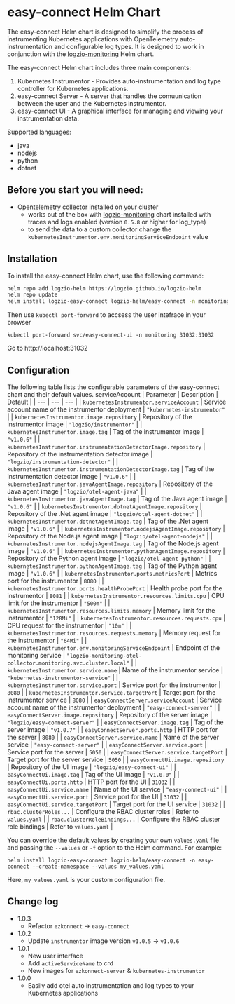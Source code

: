 easy-connect Helm Chart
====================

The easy-connect Helm chart is designed to simplify the process of instrumenting Kubernetes applications with OpenTelemetry auto-instrumentation and configurable log types. It is designed to work in conjunction with the [logzio-monitoring](https://github.com/logzio/logzio-helm/tree/master/charts/logzio-monitoring) Helm chart.

The easy-connect Helm chart includes three main components:

1.  Kubernetes Instrumentor - Provides auto-instrumentation and log type controller for Kubernetes applications.
2.  easy-connect Server - A server that handles the comuunication between the user and the Kubernetes instrumentor.
3.  easy-connect UI - A graphical interface for managing and viewing your instrumentation data.

Supported languages:
- java
- nodejs
- python
- dotnet

Before you start you will need:
------------
- Opentelemetry collector installed on your cluster
  - works out of the box with [logzio-monitoring](https://github.com/logzio/logzio-helm/tree/master/charts/logzio-monitoring) chart installed with traces and logs enabled (version `0.5.8` or higher for log_type)
  - to send the data to a custom collector change the `kubernetesInstrumentor.env.monitoringServiceEndpoint` value


Installation
------------

To install the easy-connect Helm chart, use the following command:

```bash
helm repo add logzio-helm https://logzio.github.io/logzio-helm
helm repo update
helm install logzio-easy-connect logzio-helm/easy-connect -n monitoring --create-namespace
``` 

Then use `kubectl port-forward` to accsess the user intefrace in your browser
```
kubectl port-forward svc/easy-connect-ui -n monitoring 31032:31032
```

Go to http://localhost:31032 

Configuration
-------------

The following table lists the configurable parameters of the easy-connect chart and their default values.
serviceAccount
| Parameter | Description | Default |
| --- | --- | --- |
| `kubernetesInstrumentor.serviceAccount` | Service account name of the instrumentor deployment | `"kubernetes-instrumentor"` |
| `kubernetesInstrumentor.image.repository` | Repository of the instrumentor image | `"logzio/instrumentor"` |
| `kubernetesInstrumentor.image.tag` | Tag of the instrumentor image | `"v1.0.6"` |
| `kubernetesInstrumentor.instrumentationDetectorImage.repository` | Repository of the instrumentation detector image | `"logzio/instrumentation-detector"` |
| `kubernetesInstrumentor.instrumentationDetectorImage.tag` | Tag of the instrumentation detector image | `"v1.0.6"` |
| `kubernetesInstrumentor.javaAgentImage.repository` | Repository of the Java agent image | `"logzio/otel-agent-java"` |
| `kubernetesInstrumentor.javaAgentImage.tag` | Tag of the Java agent image | `"v1.0.6"` |
| `kubernetesInstrumentor.dotnetAgentImage.repository` | Repository of the .Net agent image | `"logzio/otel-agent-dotnet"` |
| `kubernetesInstrumentor.dotnetAgentImage.tag` | Tag of the .Net agent image | `"v1.0.6"` |
| `kubernetesInstrumentor.nodejsAgentImage.repository` | Repository of the Node.js agent image | `"logzio/otel-agent-nodejs"` |
| `kubernetesInstrumentor.nodejsAgentImage.tag` | Tag of the Node.js agent image | `"v1.0.6"` |
| `kubernetesInstrumentor.pythonAgentImage.repository` | Repository of the Python agent image | `"logzio/otel-agent-python"` |
| `kubernetesInstrumentor.pythonAgentImage.tag` | Tag of the Python agent image | `"v1.0.6"` |
| `kubernetesInstrumentor.ports.metricsPort` | Metrics port for the instrumentor | `8080` |
| `kubernetesInstrumentor.ports.healthProbePort` | Health probe port for the instrumentor | `8081` |
| `kubernetesInstrumentor.resources.limits.cpu` | CPU limit for the instrumentor | `"500m"` |
| `kubernetesInstrumentor.resources.limits.memory` | Memory limit for the instrumentor | `"128Mi"` |
| `kubernetesInstrumentor.resources.requests.cpu` | CPU request for the instrumentor | `"10m"` |
| `kubernetesInstrumentor.resources.requests.memory` | Memory request for the instrumentor | `"64Mi"` |
| `kubernetesInstrumentor.env.monitoringServiceEndpoint` | Endpoint of the monitoring service | `"logzio-monitoring-otel-collector.monitoring.svc.cluster.local"` |
| `kubernetesInstrumentor.service.name` | Name of the instrumentor service | `"kubernetes-instrumentor-service"` |
| `kubernetesInstrumentor.service.port` | Service port for the instrumentor | `8080` |
| `kubernetesInstrumentor.service.targetPort` | Target port for the instrumentor service | `8080` |
| `easyConnectServer.serviceAccount` | Service account name of the instrumentor deployment | `"easy-connect-server"` |
| `easyConnectServer.image.repository` | Repository of the server image | `"logzio/easy-connect-server"` |
| `easyConnectServer.image.tag` | Tag of the server image | `"v1.0.7"` |
| `easyConnectServer.ports.http` | HTTP port for the server | `8080` |
| `easyConnectServer.service.name` | Name of the server service | `"easy-connect-server"` |
| `easyConnectServer.service.port` | Service port for the server | `5050` |
| `easyConnectServer.service.targetPort` | Target port for the server service | `5050` |
| `easyConnectUi.image.repository` | Repository of the UI image | `"logzio/easy-connect-ui"` |
| `easyConnectUi.image.tag` | Tag of the UI image | `"v1.0.0"` |
| `easyConnectUi.ports.http` | HTTP port for the UI | `31032` |
| `easyConnectUi.service.name` | Name of the UI service | `"easy-connect-ui"` |
| `easyConnectUi.service.port` | Service port for the UI | `31032` |
| `easyConnectUi.service.targetPort` | Target port for the UI service | `31032` |
| `rbac.clusterRoles...` | Configure the RBAC cluster roles | Refer to `values.yaml` |
| `rbac.clusterRoleBindings...` | Configure the RBAC cluster role bindings | Refer to `values.yaml` |

You can override the default values by creating your own `values.yaml` file and passing the `--values` or `-f` option to the Helm command. For example:

`helm install logzio-easy-connect logzio-helm/easy-connect -n easy-connect --create-namespace --values my_values.yaml` 

Here, `my_values.yaml` is your custom configuration file.


Change log
-------------
* 1.0.3
  - Refactor `ezkonnect` -> `easy-connect`
* 1.0.2
  - Update `instrumentor` image version `v1.0.5` -> `v1.0.6`
* 1.0.1
  - New user interface
  - Add `activeServiceName` to crd
  - New images for `ezkonnect-server` & `kubernetes-instrumentor`
* 1.0.0
  - Easily add otel auto instrumentation and log types to your Kubernetes applications